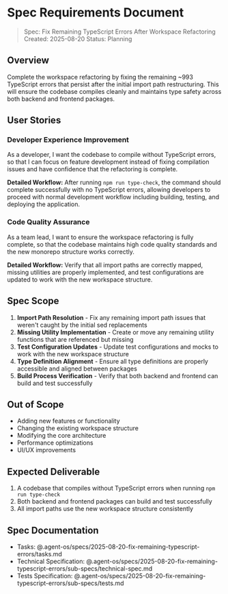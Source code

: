 # Spec Requirements Document

> Spec: Fix Remaining TypeScript Errors After Workspace Refactoring
> Created: 2025-08-20
> Status: Planning

## Overview

Complete the workspace refactoring by fixing the remaining ~993 TypeScript errors that persist after the initial import path restructuring. This will ensure the codebase compiles cleanly and maintains type safety across both backend and frontend packages.

## User Stories

### Developer Experience Improvement

As a developer, I want the codebase to compile without TypeScript errors, so that I can focus on feature development instead of fixing compilation issues and have confidence that the refactoring is complete.

**Detailed Workflow:** After running `npm run type-check`, the command should complete successfully with no TypeScript errors, allowing developers to proceed with normal development workflow including building, testing, and deploying the application.

### Code Quality Assurance

As a team lead, I want to ensure the workspace refactoring is fully complete, so that the codebase maintains high code quality standards and the new monorepo structure works correctly.

**Detailed Workflow:** Verify that all import paths are correctly mapped, missing utilities are properly implemented, and test configurations are updated to work with the new workspace structure.

## Spec Scope

1. **Import Path Resolution** - Fix any remaining import path issues that weren't caught by the initial sed replacements
2. **Missing Utility Implementation** - Create or move any remaining utility functions that are referenced but missing
3. **Test Configuration Updates** - Update test configurations and mocks to work with the new workspace structure
4. **Type Definition Alignment** - Ensure all type definitions are properly accessible and aligned between packages
5. **Build Process Verification** - Verify that both backend and frontend can build and test successfully

## Out of Scope

- Adding new features or functionality
- Changing the existing workspace structure
- Modifying the core architecture
- Performance optimizations
- UI/UX improvements

## Expected Deliverable

1. A codebase that compiles without TypeScript errors when running `npm run type-check`
2. Both backend and frontend packages can build and test successfully
3. All import paths use the new workspace structure consistently

## Spec Documentation

- Tasks: @.agent-os/specs/2025-08-20-fix-remaining-typescript-errors/tasks.md
- Technical Specification: @.agent-os/specs/2025-08-20-fix-remaining-typescript-errors/sub-specs/technical-spec.md
- Tests Specification: @.agent-os/specs/2025-08-20-fix-remaining-typescript-errors/sub-specs/tests.md
